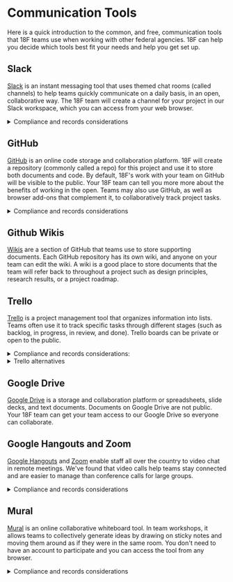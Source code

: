 
# Communication Tools

Here is a quick introduction to the common, and free, communication tools that 18F teams use when working with other federal agencies. 18F can help you decide which tools best fit your needs and help you get set up.

## Slack

[Slack](https://slack.com/) is an instant messaging tool that uses themed chat rooms (called channels) to help teams quickly communicate on a daily basis, in an open, collaborative way. The 18F team will create a channel for your project in our Slack workspace, which you can access from your web browser.

<details>
<summary> Compliance and records considerations</summary>

- Slack is ATO&#39;d for use in GSA, and has an FedRAMP Agency Authorization at the [LI-SaaS impact level](https://tailored.fedramp.gov/). Slack operates within the AWS public cloud.
- All communication in Slack are considered records and conform to GSA&#39;s record management policy.
</details>

## GitHub

[GitHub](https://github.com/) is an online code storage and collaboration platform. 18F will create a repository (commonly called a repo) for this project and use it to store both documents and code. By default, 18F&#39;s work with your team on GitHub will be visible to the public. Your 18F team can tell you more more about the benefits of working in the open. Teams may also use GitHub, as well as browser add-ons that complement it, to collaboratively track project tasks.

<details>
<summary>Compliance and records considerations</summary>

- GitHub is ATO&#39;d for use in GSA, and has an FedRAMP Agency Authorization at the [LI-SaaS impact level](https://tailored.fedramp.gov/). GitHub operates their own datacenters.
- All communication in GitHub are considered records and conform to GSA&#39;s record management policy.
</details>

## Github Wikis

[Wikis](https://help.github.com/articles/about-github-wikis/) are a section of GitHub that teams use to store supporting documents. Each GitHub repository has its own wiki, and anyone on your team can edit the wiki. A wiki is a good place to store documents that the team will refer back to throughout a project such as design principles, research results, or a project roadmap.


## Trello

[Trello](https://trello.com/) is a project management tool that organizes information into lists. Teams often use it to track specific tasks through different stages (such as backlog, in progress, in review, and done). Trello boards can be private or open to the public.

<details>
<summary>Compliance and records considerations:</summary>

- Trello does not have FedRAMP authorization nor any in progress. GSA IT has approved LiSaaS ATO through 2020-01-09
- Trello boards should be considered records
</details>

<details>
<summary>Trello alternatives</summary>

### Zenhub

Not recommended from a compliance perspective. No FedRAMP in progress, no GSA IT approval for use of the service. From a user perspective, it&#39;s great that it works within GitHub and provides higher-level scoping and linking (e.g., epics and dependencies) than does Jira.

### GitHub Projects

Not recommended from usability/UI perspective, as the interface is basic without the richness of other planning systems or the simplicity of Trello. Compliance/records considerations are the same as for GitHub

### Jira

GSAIT Jira instance is not recommended: pretty difficult to grant access to outsiders, and it&#39;s pretty heavyweight and difficult to configure for ease of use.

### Microsoft Azure Devops Boards

Bundled with Azure, but not within FedRAMP services in scope.
</details>

## Google Drive

[Google Drive](https://www.google.com/drive/) is a storage and collaboration platform or spreadsheets, slide decks, and text documents. Documents on Google Drive are not public. Your 18F team can get your team access to our Google Drive so everyone can collaborate.

## Google Hangouts and Zoom

[Google Hangouts](https://hangouts.google.com/) and [Zoom](https://zoom.us/) enable staff all over the country to video chat in remote meetings. We&#39;ve found that video calls help teams stay connected and are easier to manage than conference calls for large groups.

<details>
<summary>Compliance and records considerations</summary>

- [Zoom for Government has an FedRAMP Agency ATO](https://marketplace.fedramp.gov/#/product/zoom-for-government) (Moderate Impact) in process and should be authorized in Q1 2019. Agencies using the service include GSA, DHS and Customs and Border protection.
- Recordings of meetings are records and should be treated as such

</details>

## Mural

[Mural](https://mural.co/) is an online collaborative whiteboard tool. In team workshops,  it allows teams to collectively generate ideas by drawing on sticky notes and moving them around as if they were in the same room. You don&#39;t need to have an account to participate and you can access the tool from any browser.

<details>
<summary>Compliance and records considerations</summary>

- Mural is hosted on AWS commercial public cloud. Has a GSA ATO, but does not have a FedRAMP authorization or anything in process
- Generally would not store &quot;records&quot; but be used for transient organization of information for discussion purposes. However GSA records officer has determined that &quot;This product likely creates a number of record types. However, the specific types of records created will depend on the context in which this product is used.&quot; so you should be sure to export and archive Mural&#39;s periodically.
- Truly low-impact: Mural should not used to store anything confidential or authoritative, and is generally not used as such, but is used for ephemeral organization of information and production visualizations. Non-GSA participants are invited to use the service anonymously.,
</details>